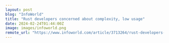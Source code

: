 ```yaml
---
layout: post
blog: "InfoWorld"
title: "Rust developers concerned about complexity, low usage"
date: 2024-02-24T01:44:00Z
image: images/infoworld.png
remote_url: "https://www.infoworld.com/article/3713264/rust-developers-concerned-about-complexity-low-usage.html#tk.rss_applicationdevelopment"
---
```

